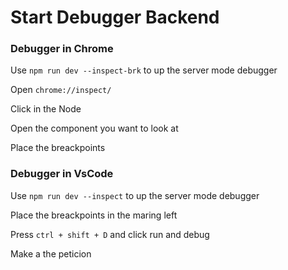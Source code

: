# Start Debugger Backend

### Debugger in Chrome

Use `npm run dev --inspect-brk` to up the server mode debugger

Open `chrome://inspect/`

Click in the Node

Open the component you want to look at

Place the breackpoints

### Debugger in VsCode

Use `npm run dev --inspect` to up the server mode debugger

Place the breackpoints in the maring left

Press `ctrl + shift + D` and click run and debug

Make a the peticion
